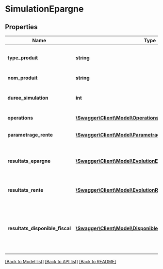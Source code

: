 # SimulationEpargne

## Properties
Name | Type | Description | Notes
------------ | ------------- | ------------- | -------------
**type_produit** | **string** | type de produit simul\u00E9 (Madelin, Assurance vie, Perp...) | 
**nom_produit** | **string** | nom complet du produit | [optional] 
**duree_simulation** | **int** | dur\u00E9e en ann\u00E9es de la phase d&#39;\u00E9pargne | [optional] 
**operations** | [**\Swagger\Client\Model\Operations**](Operations.md) | Versements effectu\u00E9s | [optional] 
**parametrage_rente** | [**\Swagger\Client\Model\ParametrageRente**](ParametrageRente.md) | caract\u00E9ristiques de la rente simul\u00E9e | [optional] 
**resultats_epargne** | [**\Swagger\Client\Model\EvolutionEpargne[]**](EvolutionEpargne.md) | tableau d&#39;&#39;\u00E9volution de l&#39;\u00E9pargne ann\u00E9es par ann\u00E9es | [optional] 
**resultats_rente** | [**\Swagger\Client\Model\EvolutionRente[]**](EvolutionRente.md) | tableau d&#39;&#39;\u00E9volution de la rente servie par \u00E2ge | [optional] 
**resultats_disponible_fiscal** | [**\Swagger\Client\Model\DisponibleFiscalRetraiteMadelinUtilise**](DisponibleFiscalRetraiteMadelinUtilise.md) | informations li\u00E9es \u00E0 l&#39;&#39;\u00E9conomie annuelle d&#39;impot r\u00E9alis\u00E9e et \u00E0 la r\u00E9serve fiscale disponible | [optional] 

[[Back to Model list]](../README.md#documentation-for-models) [[Back to API list]](../README.md#documentation-for-api-endpoints) [[Back to README]](../README.md)


